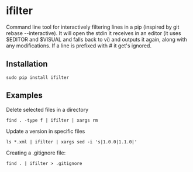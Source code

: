 # ifilter
Command line tool for interactively filtering lines in a pip (inspired 
by git rebase --interactive). It will open the stdin it receives in an 
editor (it uses $EDITOR and $VISUAL and falls back to vi) and outputs 
it again, along with any modifications. If a line is prefixed with # 
it get's ignored.

## Installation

    sudo pip install ifilter

## Examples

Delete selected files in a directory

    find . -type f | ifilter | xargs rm

Update a version in specific files

    ls *.xml | ifilter | xargs sed -i 's|1.0.0|1.1.0|'

Creating a .gitignore file:

    find . | ifilter > .gitignore
